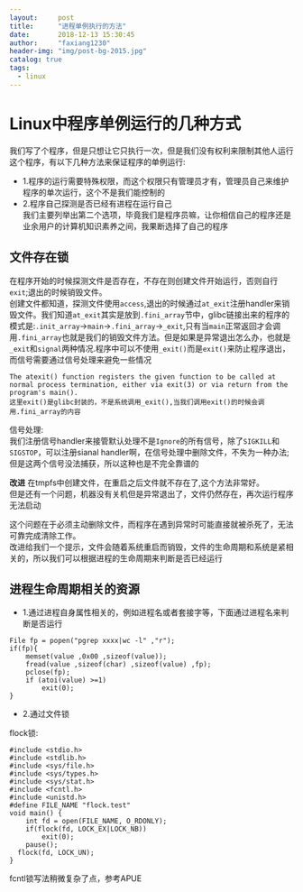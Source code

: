 ```yaml
---
layout:     post
title:      "进程单例执行的方法"
date:       2018-12-13 15:30:45
author:     "faxiang1230"
header-img: "img/post-bg-2015.jpg"
catalog: true
tags:
  - linux
---
```

# Linux中程序单例运行的几种方式  
我们写了个程序，但是只想让它只执行一次，但是我们没有权利来限制其他人运行这个程序，有以下几种方法来保证程序的单例运行:  
- 1.程序的运行需要特殊权限，而这个权限只有管理员才有，管理员自己来维护程序的单次运行，这个不是我们能控制的  
- 2.程序自己探测是否已经有进程在运行自己  
我们主要列举出第二个选项，毕竟我们是程序员嘛，让你相信自己的程序还是业余用户的计算机知识素养之间，我果断选择了自己的程序

## 文件存在锁
在程序开始的时候探测文件是否存在，不存在则创建文件开始运行，否则自行`exit`;退出的时候销毁文件。  
创建文件都知道，探测文件使用`access`,退出的时候通过`at_exit`注册handler来销毁文件。我们知道`at_exit`其实是放到`.fini_array`节中，glibc链接出来的程序的模式是:`.init_array`->`main`->`.fini_array`->`_exit`,只有当`main`正常返回才会调用`.fini_array`也就是我们的销毁文件方法。但是如果是异常退出怎么办，也就是`_exit`和`signal`两种情况.程序中可以不使用`_exit()`而是`exit()`来防止程序退出，而信号需要通过信号处理来避免一些情况  
```
The atexit() function registers the given function to be called at normal process termination, either via exit(3) or via return from the program's main().
这里exit()是glibc封装的，不是系统调用_exit(),当我们调用exit()的时候会调用.fini_array的内容
```
信号处理:  
我们注册信号handler来接管默认处理不是`Ignore`的所有信号，除了`SIGKILL`和`SIGSTOP`，可以注册sianal handler啊，在信号处理中删除文件，不失为一种办法;  
但是这两个信号没法捕获，所以这种也是不完全靠谱的

**改进**
在tmpfs中创建文件，在重启之后文件就不存在了,这个方法非常好。  
但是还有一个问题，机器没有关机但是异常退出了，文件仍然存在，再次运行程序无法启动

这个问题在于必须主动删除文件，而程序在遇到异常时可能直接就被杀死了，无法可靠完成清除工作。  
改进给我们一个提示，文件会随着系统重启而销毁，文件的生命周期和系统是紧相关的，所以我们可以根据进程的生命周期来判断是否已经运行
## 进程生命周期相关的资源

- 1.通过进程自身属性相关的，例如进程名或者套接字等，下面通过进程名来判断是否运行
```
File fp = popen("pgrep xxxx|wc -l" ,"r");
if(fp){
    memset(value ,0x00 ,sizeof(value));
    fread(value ,sizeof(char) ,sizeof(value) ,fp);
    pclose(fp);
    if (atoi(value) >=1)
        exit(0);
}  
```
- 2.通过文件锁

flock锁:
```
#include <stdio.h>
#include <stdlib.h>
#include <sys/file.h>
#include <sys/types.h>
#include <sys/stat.h>
#include <fcntl.h>
#include <unistd.h>
#define FILE_NAME "flock.test"
void main() {
	int fd = open(FILE_NAME, O_RDONLY);
	if(flock(fd, LOCK_EX|LOCK_NB))
		exit(0);
	pause();
  flock(fd, LOCK_UN);
}
```

fcntl锁写法稍微复杂了点，参考APUE
